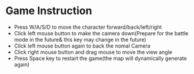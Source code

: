 # Game Instruction

+ Press W/A/S/D to move the character forward/back/left/right
+ Click left mouse button to make the camera down(Prepare for the battle mode in the future& this key may change in the future)
+ Click left mouse button again to back the nomal Camera
+ Click right mouse button and drag mouse to move the view angle
+ Press Space key to restart the game(the map will dynamically generate again)
